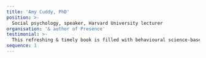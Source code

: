 ```yaml
---
title: 'Amy Cuddy, PhD'
position: >-
  Social psychology, speaker, Harvard University lecturer
organisation: '& author of Presence'
testimonial: >-
  This refreshing & timely book is filled with behavioural science-based practical examples, designed for easy use by people to de-bias, reduce harassment & create greater inclusion.
sequence: 1
---
```

